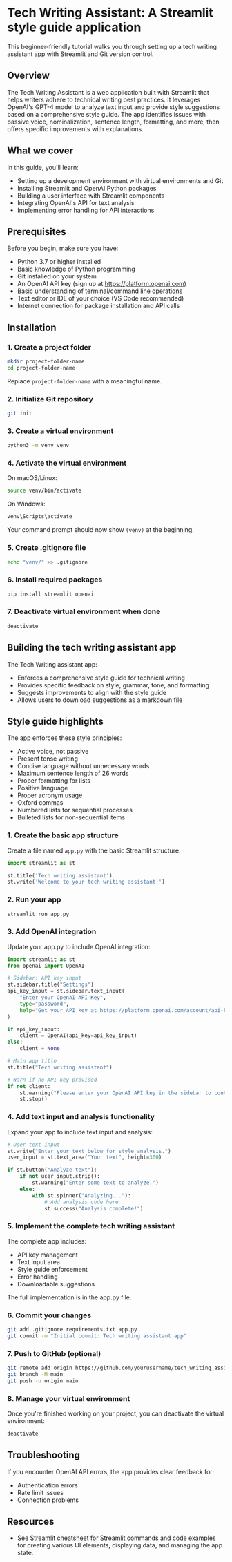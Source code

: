 # Tech Writing Assistant: A Streamlit style guide application 

This beginner-friendly tutorial walks you through setting up a tech writing assistant app with Streamlit and Git version control.

## Overview

The Tech Writing Assistant is a web application built with Streamlit that helps writers adhere to technical writing best practices. It leverages OpenAI's GPT-4 model to analyze text input and provide style suggestions based on a comprehensive style guide. The app identifies issues with passive voice, nominalization, sentence length, formatting, and more, then offers specific improvements with explanations.

## What we cover

In this guide, you'll learn:

- Setting up a development environment with virtual environments and Git
- Installing Streamlit and OpenAI Python packages
- Building a user interface with Streamlit components
- Integrating OpenAI's API for text analysis
- Implementing error handling for API interactions

## Prerequisites

Before you begin, make sure you have:

- Python 3.7 or higher installed
- Basic knowledge of Python programming
- Git installed on your system
- An OpenAI API key (sign up at https://platform.openai.com)
- Basic understanding of terminal/command line operations
- Text editor or IDE of your choice (VS Code recommended)
- Internet connection for package installation and API calls

## Installation

### 1. Create a project folder
```bash
mkdir project-folder-name
cd project-folder-name
```
Replace `project-folder-name` with a meaningful name.

### 2. Initialize Git repository
```bash
git init
```

### 3. Create a virtual environment
```bash
python3 -m venv venv
```

### 4. Activate the virtual environment
On macOS/Linux:
```bash
source venv/bin/activate
```

On Windows:
```bash
venv\Scripts\activate
```
Your command prompt should now show `(venv)` at the beginning.

### 5. Create .gitignore file
```bash
echo "venv/" >> .gitignore
```

### 6. Install required packages
```bash
pip install streamlit openai
```

### 7. Deactivate virtual environment when done
```bash
deactivate
```

## Building the tech writing assistant app

The Tech Writing assistant app:

- Enforces a comprehensive style guide for technical writing
- Provides specific feedback on style, grammar, tone, and formatting
- Suggests improvements to align with the style guide
- Allows users to download suggestions as a markdown file

## Style guide highlights

The app enforces these style principles:
- Active voice, not passive
- Present tense writing
- Concise language without unnecessary words
- Maximum sentence length of 26 words
- Proper formatting for lists
- Positive language
- Proper acronym usage
- Oxford commas
- Numbered lists for sequential processes
- Bulleted lists for non-sequential items

### 1. Create the basic app structure
Create a file named `app.py` with the basic Streamlit structure:

```python
import streamlit as st

st.title('Tech writing assistant')
st.write('Welcome to your tech writing assistant!')
```

### 2. Run your app
```bash
streamlit run app.py
```

### 3. Add OpenAI integration
Update your app.py to include OpenAI integration:

```python
import streamlit as st
from openai import OpenAI

# Sidebar: API key input
st.sidebar.title("Settings")
api_key_input = st.sidebar.text_input(
    "Enter your OpenAI API Key",
    type="password",
    help="Get your API key at https://platform.openai.com/account/api-keys"
)

if api_key_input:
    client = OpenAI(api_key=api_key_input)
else:
    client = None

# Main app title
st.title("Tech writing assistant")

# Warn if no API key provided
if not client:
    st.warning("Please enter your OpenAI API key in the sidebar to continue.")
    st.stop()
```

### 4. Add text input and analysis functionality
Expand your app to include text input and analysis:

```python
# User text input
st.write("Enter your text below for style analysis.")
user_input = st.text_area("Your text", height=300)

if st.button("Analyze text"):
    if not user_input.strip():
        st.warning("Enter some text to analyze.")
    else:
        with st.spinner("Analyzing..."):
            # Add analysis code here
            st.success("Analysis complete!")
```

### 5. Implement the complete tech writing assistant
The complete app includes:
- API key management
- Text input area
- Style guide enforcement
- Error handling
- Downloadable suggestions

The full implementation is in the app.py file.

### 6. Commit your changes
```bash
git add .gitignore requirements.txt app.py
git commit -m "Initial commit: Tech writing assistant app"
```

### 7. Push to GitHub (optional)
```bash
git remote add origin https://github.com/yourusername/tech_writing_assistant.git
git branch -M main
git push -u origin main
```

### 8. Manage your virtual environment

Once you're finished working on your project, you can deactivate the virtual environment:

```bash
deactivate
```

## Troubleshooting

If you encounter OpenAI API errors, the app provides clear feedback for:
- Authentication errors
- Rate limit issues
- Connection problems

## Resources

- See [Streamlit cheatsheet](https://docs.streamlit.io/library/cheatsheet) for Streamlit commands and code examples for creating various UI elements, displaying data, and managing the app state.
